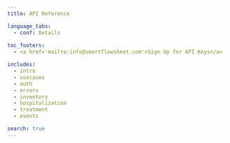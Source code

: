 ```yaml
---
title: API Reference

language_tabs:
  - conf: Details
  
toc_footers:
  - <a href='mailto:info@smartflowsheet.com'>Sign Up for API Keys</a>

includes:
  - intro
  - usecases
  - auth
  - errors
  - inventory
  - hospitalization
  - treatment
  - events

search: true
---
```




